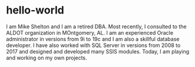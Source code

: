 # hello-world

I am Mike Shelton and I am a retired DBA. Most recently, I consulted to the ALDOT organization in MOntgomery, AL. I am an experienced Oracle administrator in versions from 9i to 19c and I am also a skillful database developer. I have also worked with SQL Server in versions from 2008 to 2017 and designed and developed many SSIS modules. Today, I am playing and working on my own projects.

